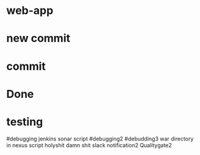 # web-app
# new commit
# commit
# Done
# testing
#debugging jenkins sonar script
#debugging2
#debudding3 war directory in nexus script
holyshit damn shit
slack notification2
Qualitygate2